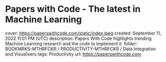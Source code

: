 # Papers with Code - The latest in Machine Learning

cover: https://paperswithcode.com/static/index.jpeg
created: September 11, 2022 11:01 PM (UTC)
description: Papers With Code highlights trending Machine Learning research and the code to implement it.
folder: BOOKMRKS-MTHRFCKR / PRODUCTIVITY-MTHRFCKR / Data Integration and Visualisers
tags: Productivity
url: https://paperswithcode.com
